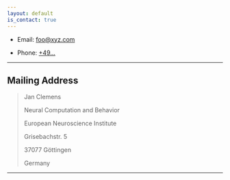 ```yaml
---
layout: default
is_contact: true
---
```


* Email: [foo@xyz.com](mailto:foo@xyz.com)

* Phone: [+49...](tel:...)

---

## Mailing Address

> Jan Clemens
> 
> Neural Computation and Behavior
> 
> European Neuroscience Institute
> 
> Grisebachstr. 5
>
> 37077 Göttingen
>
> Germany

---
